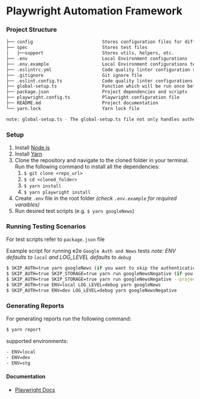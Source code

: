 # Playwright Automation Framework

### Project Structure

```bash
├── config                          Stores configuration files for different environments
├── spec                            Stores test files
│   ├──support                      Stores utils, helpers, etc.
├── .env                            Local Environment configurations
├── .env.example                    Local Environment configurations template
├── .eslintrc.yml                   Code quality linter configuration structure
├── .gitignore                      Git ignore file
├── .eslint.config.ts               Code quality linter configurations
├── global-setup.ts                 Function which will be run once before all the tests
├── package.json                    Project dependencies and scripts
├── playwright.config.ts            Playwright configuration file
├── README.md                       Project documentation
└── yarn.lock                       Yarn lock file

note: global-setup.ts - The global-setup.ts file not only handles authentication but also saves the signed-in state, including cookies and local storage, for reuse in tests. To skip authentication, set the SKIP_AUTH environment variable to true.
```

### Setup
1. Install [Node.js](https://nodejs.org/en/download/) 
2. Install [Yarn](https://classic.yarnpkg.com/lang/en/docs/install/#mac-stable)
3. Clone the repository and navigate to the cloned folder in your terminal. Run the following command to install all the dependencies:
   1. `$ git clone <repo_url>`
   2. `$ cd <cloned_folder>`
   3. `$ yarn install`
   4. `$ yarn playwright install`
4. Create `.env` file in the root folder  _(check `.env.example` for required varaibles)_
5. Run desired test scripts (e.g. `$ yarn googleNews`)

### Running Testing Scenarios
For test scripts refer to `package.json` file

Example script for running e2e `Google Auth and News` tests
*note: ENV defaults to `local` and LOG_LEVEL defaults to `debug`*
```bash
$ SKIP_AUTH=true yarn googleNews (if you want to skip the authentication)
$ SKIP_AUTH=true SKIP_STORAGE=true yarn run googleNewsNegative (if you want to skip the authentication and storage)
$ SKIP_AUTH=true SKIP_STORAGE=true yarn run googleNewsNegative --project=chromium (Use the --project command line option to run a single project, e.g. chromium, firefox, or webkit.)
$ SKIP_AUTH=true ENV=local LOG_LEVEL=debug yarn googleNews
$ SKIP_AUTH=true ENV=dev LOG_LEVEL=debug yarn googleNewsNegative
```

### Generating Reports
For generating reports run the following command:
```bash
$ yarn report
```

supported environments:
```bash
- ENV=local
- ENV=dev
- ENV=stg
```

#### Documentation
- [Playwright Docs](https://playwright.dev/docs/intro)